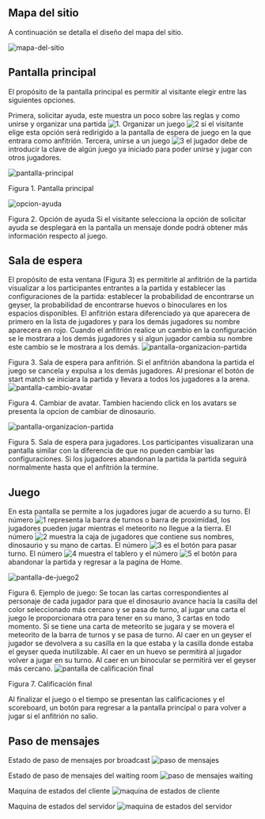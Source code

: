 ## Mapa del sitio

A continuación se detalla el diseño del mapa del sitio.

![mapa-del-sitio](./wireframes/Aldeser-site-map.svg)

## Pantalla principal

El propósito de la pantalla principal es permitir al visitante elegir entre las siguientes opciones. 

Primera, solicitar ayuda, este muestra un poco sobre las reglas y como unirse y organizar una partida ![1](./numbers/1.svg). Organizar un juego ![2](./numbers/2.svg) si el visitante elige esta opción será redirigido a la pantalla de espera de juego en la que entrara como anfitrión. Tercera, unirse a un juego ![3](./numbers/3.svg) el jugador debe de introducir la clave de algún juego ya iniciado para poder unirse y jugar con otros jugadores. 

![pantalla-principal](./wireframes/home.svg)

Figura 1. Pantalla principal


![opcion-ayuda](./wireframes/help.svg)

 Figura 2. Opción de ayuda
Si el visitante selecciona la opción de solicitar ayuda se desplegará en la pantalla un mensaje donde podrá obtener más información respecto al juego.

## Sala de espera

El propósito de esta ventana (Figura 3) es permitirle al anfitrión de la partida visualizar a los participantes entrantes a la partida y establecer las configuraciones de la partida: establecer la probabilidad de encontrarse un geyser, la probabilidad de encontrarse huevos o binoculares en los espacios disponibles. 
El anfitrión estara diferenciado ya que aparecera de primero en la lista de jugadores y para los demás jugadores su nombre aparecera en rojo. Cuando el anfitrión realice un cambio en la configuración se le mostrara a los demás jugadores y si algun jugador cambia su nombre este cambio se le mostrara a los demás.
![pantalla-organizacion-partida](./wireframes/waiting-roomHost.svg)


Figura 3. Sala de espera para anfitrión.
Si el anfitrión abandona la partida el juego se cancela y expulsa a los demás jugadores. Al presionar el botón de start match se iniciara la partida y llevara a todos los jugadores a la arena.
![pantalla-cambio-avatar](./wireframes/DinoChoose.svg)

Figura 4. Cambiar de avatar.
Tambien haciendo click en los avatars se presenta la opcion de cambiar de dinosaurio. 

![pantalla-organizacion-partida](./wireframes/waiting-roomPlayer.svg)

Figura 5. Sala de espera para jugadores.
Los participantes visualizaran una pantalla similar con la diferencia de que no pueden cambiar las configuraciones.
Si los jugadores abandonan la partida la partida seguirá normalmente hasta que el anfitrión la termine.
## Juego

En esta pantalla se permite a los jugadores jugar de acuerdo a su turno. El número ![1](./numbers/1.svg) representa la barra de turnos o barra de proximidad, los jugadores pueden jugar mientras el meteorito no llegue a la tierra. El número ![2](./numbers/2.svg) muestra la caja de jugadores que contiene sus nombres, dinosaurio y su mano de cartas. El número ![3](./numbers/3.svg) es el botón para pasar turno. El número ![4](./numbers/4.svg) muestra el tablero y el número ![5](./numbers/5.svg) el botón para abandonar la partida y regresar a la pagina de Home.


![pantalla-de-juego2](./wireframes/board.svg)

Figura 6.  Ejemplo de juego: 
Se tocan las cartas correspondientes al personaje de cada jugador para que el dinosaurio avance hacia la casilla del color seleccionado más cercano y se pasa de turno, al jugar una carta el juego le proporcionara otra para tener en su mano, 3 cartas en todo momento.
Si se tiene una carta de meteorito se jugara y se movera el meteorito de la barra de turnos y se pasa de turno.
 Al caer en un geyser el jugador se devolvera a su casilla en la que estaba y la casilla donde estaba el geyser queda inutilizable.
 Al caer en un huevo se permitirá al jugador volver a jugar en su turno.
 Al caer en un binocular se permitirá ver el geyser más cercano.
![pantalla de calificación final](./wireframes/after-match.svg)

Figura 7. Calificación final

Al finalizar el juego o el tiempo se presentan las calificaciones y el scoreboard, un botón para regresar a la pantalla principal o para volver a jugar si el anfitrión no salio.

## Paso de mensajes 
Estado de paso de mensajes por broadcast
![paso de mensajes ](./state-machine/message-passing.svg)

Estado de paso de mensajes del waiting room
![paso de mensajes waiting ](./state-machine/waitin-room-message.svg)

Maquina de estados del cliente
![maquina de estados de cliente ](./state-machine/client-state.svg)

Maquina de estados del servidor
![maquina de estados del servidor ](./state-machine/server-state.svg)

